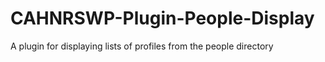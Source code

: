 # CAHNRSWP-Plugin-People-Display
A plugin for displaying lists of profiles from the people directory

